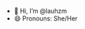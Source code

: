 - 👋 Hi, I’m @lauhzm
- 😄 Pronouns: She/Her


<!---
lauhzm/lauhzm is a ✨ special ✨ repository because its `README.md` (this file) appears on your GitHub profile.
You can click the Preview link to take a look at your changes.
--->
